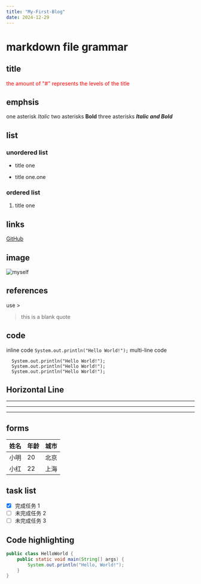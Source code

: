```yaml
---
title: "My-First-Blog"
date: 2024-12-29
---
```


# markdown file grammar

## title
<span style="color:red">the amount of "#" represents the levels of the title</span>


## emphsis

one asterisk *Italic*
two asterisks **Bold**
three asterisks ***Italic and Bold***

## list

### unordered list
+ title one
- title one.one

### ordered list
1. title one

## links

[GitHub](https://github.com)

## image

![myself](https://github.com)

## references

use >
>this is a blank quote

## code

inline code `System.out.println("Hello World!");`
multi-line code 
```
  System.out.println("Hello World!");
  System.out.println("Hello World!");
  System.out.println("Hello World!");
```

## Horizontal Line

---
***
___

## forms

| 姓名 | 年龄 | 城市 |
|------|------|------|
| 小明 | 20   | 北京 |
| 小红 | 22   | 上海 |


## task list

- [x] 完成任务 1
- [ ] 未完成任务 2
- [ ] 未完成任务 3

## Code highlighting

```java
public class HelloWorld {
    public static void main(String[] args) {
        System.out.println("Hello, World!");
    }
}



